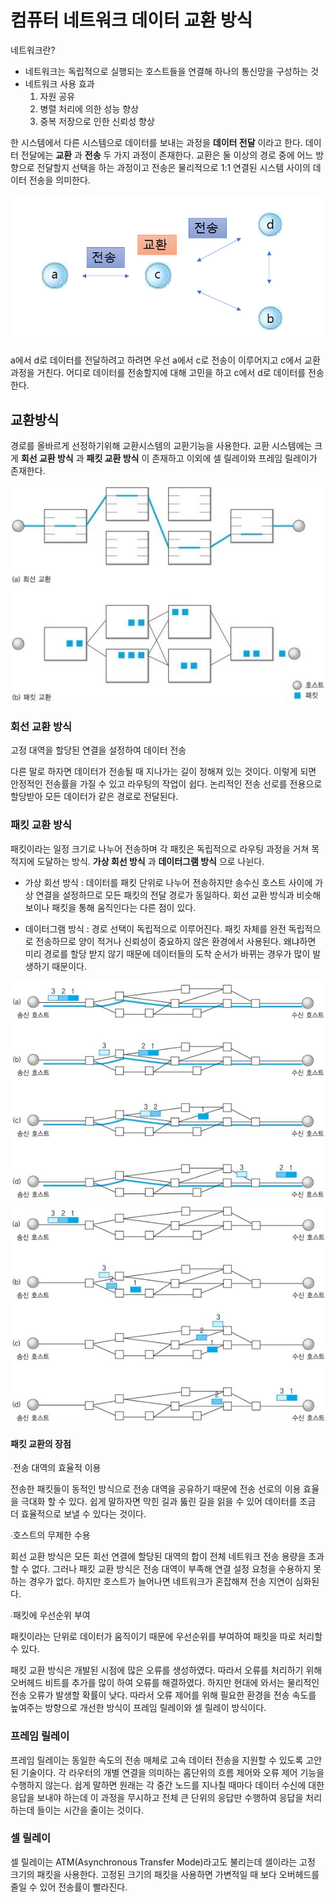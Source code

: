# 컴퓨터 네트워크 데이터 교환 방식

 
 네트워크란?
 
  - 네트워크는 독립적으로 실행되는 호스트들을 연결해 하나의 통신망을 구성하는 것
  - 네트워크 사용 효과 
    1. 자원 공유
    2. 병렬 처리에 의한 성능 향상
    3. 중복 저장으로 인한 신뢰성 향상
 
 한 시스템에서 다른 시스템으로 데이터를 보내는 과정을 __데이터 전달__ 이라고 한다.
 데이터 전달에는 __교환__ 과 __전송__ 두 가지 과정이 존재한다.
 교환은 둘 이상의 경로 중에 어느 방향으로 전달할지 선택을 하는 과정이고 전송은 물리적으로 1:1 연결된 시스템 사이의 데이터 전송을 의미한다.

![network1](../images/network1.png)

a에서 d로 데이터를 전달하려고 하려면 우선 a에서 c로 전송이 이루어지고 c에서 교환 과정을 거친다. 어디로 데이터를 전송할지에 대해 고민을 하고 c에서 d로 데이터를 전송한다.

## 교환방식

 경로를 올바르게 선정하기위해 교환시스템의 교환기능을 사용한다.
 교환 시스템에는 크게 __회선 교환 방식__ 과 __패킷 교환 방식__ 이 존재하고 이외에 셀 릴레이와 프레임 릴레이가 존재한다.
 
![network4](../images/network4.jpg) 
 
### 회선 교환 방식
 
 고정 대역을 할당된 연결을 설정하여 데이터 전송 
 
 다른 말로 하자면 데이터가 전송될 때 지나가는 길이 정해져 있는 것이다. 이렇게 되면 안정적인 전송률을 가질 수 있고 라우팅의 작업이 쉽다. 논리적인 전송 선로를 전용으로 할당받아 모든 데이터가 같은 경로로 전달된다.


### 패킷 교환 방식
 
 패킷이라는 일정 크기로 나누어 전송하며 각 패킷은 독립적으로 라우팅 과정을 거쳐 목적지에 도달하는 방식. __가상 회선 방식__ 과 __데이터그램 방식__ 으로 나뉜다.
 
 - 가상 회선 방식 : 데이터를 패킷 단위로 나누어 전송하지만 송수신 호스트 사이에 가상 연결을 설정하므로 모든 패킷의 전달 경로가 동일하다.
 회선 교환 방식과 비슷해 보이나 패킷을 통해 움직인다는 다른 점이 있다.

 - 데이터그램 방식 : 경로 선택이 독립적으로 이루어진다. 패킷 자체를 완전 독립적으로 전송하므로 양이 적거나 신뢰성이 중요하지 않은 환경에서 사용된다. 왜냐하면 미리 경로를 할당 받지 않기 때문에 데이터들의 도착 순서가 바뀌는 경우가 많이 발생하기 때문이다.

![network5](../images/network5.png) ![network6](../images/network6.png)

#### 패킷 교환의 장점

∙전송 대역의 효율적 이용

전송한 패킷들이 동적인 방식으로 전송 대역을 공유하기 때문에 전송 선로의 이용 효율을 극대화 할 수 있다. 쉽게 말하자면 막힌 길과 뚫린 길을 읽을 수 있어 데이터를 조금 더 효율적으로 보낼 수 있다는 것이다.

∙호스트의 무제한 수용

회선 교환 방식은 모든 회선 연결에 할당된 대역의 합이 전체 네트워크 전송 용량을 초과할 수 없다. 그러나 패킷 교환 방식은 전송 대역이 부족해 연결 설정 요청을 수용하지 못하는 경우가 없다. 하지만 호스트가 늘어나면 네트워크가 혼잡해져 전송 지연이 심화된다.

∙패킷에 우선순위 부여

패킷이라는 단위로 데이터가 움직이기 때문에 우선순위를 부여하여 패킷을 따로 처리할 수 있다.


패킷 교환 방식은 개발된 시점에 많은 오류를 생성하였다. 따라서 오류를 처리하기 위해 오버헤드 비트를 추가를 많이 하여 오류를 해결하였다. 하지만 현대에 와서는 물리적인 전송 오류가 발생할 확률이 낮다. 따라서 오류 제어를 위해 필요한 환경을 전송 속도를 높여주는 방향으로 개선한 방식이 프레임 릴레이와 셀 릴레이 방식이다.


### 프레임 릴레이
프레임 릴레이는 동일한 속도의 전송 매체로 고속 데이터 전송을 지원할 수 있도록 고안된 기술이다. 각 라우터의 개별 연결을 의미하는 홉단위의 흐름 제어와 오류 제어 기능을 수행하지 않는다. 쉽게 말하면 원래는 각 중간 노드를 지나칠 때마다 데이터 수신에 대한 응답을 보내야 하는데 이 과정을 무시하고 전체 큰 단위의 응답만 수행하여 응답을 처리하는데 들이는 시간을 줄이는 것이다.

### 셀 릴레이
셀 릴레이는 ATM(Asynchronous Transfer Mode)라고도 불리는데 셀이라는 고정 크기의 패킷을 사용한다. 고정된 크기의 패킷을 사용하면 가변적일 때 보다 오버헤드를 줄일 수 있어 전송률이 빨라진다.
